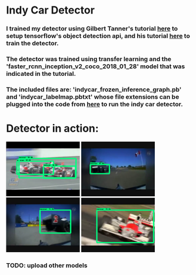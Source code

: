 # Indy Car Detector

### I trained my detector using Gilbert Tanner's tutorial [here](https://gilberttanner.com/blog/installing-the-tensorflow-object-detection-api) to setup tensorflow's object detection api, and his tutorial [here](https://gilberttanner.com/blog/creating-your-own-objectdetector) to train the detector.

### The detector was trained using transfer learning and the 'faster_rcnn_inception_v2_coco_2018_01_28' model that was indicated in the tutorial.

### The included files are: 'indycar_frozen_inference_graph.pb' and 'indycar_labelmap.pbtxt' whose file extensions can be plugged into the code from [here](https://gilberttanner.com/blog/creating-your-own-objectdetector) to run the indy car detector.


# Detector in action:
<p float = "left">
  <img src="https://github.com/vism2889/RAS_PROJECTS/blob/master/images/indycar_detector1.png" width="200" />
  <img src="https://github.com/vism2889/RAS_PROJECTS/blob/master/images/indycar_detector2.png" width="200" />
  <img src="https://github.com/vism2889/RAS_PROJECTS/blob/master/images/indycar_detector3.png" width="200" />
  <img src="https://github.com/vism2889/RAS_PROJECTS/blob/master/images/indycar_detector4.png" width="200" />
</p>

### TODO: upload other models